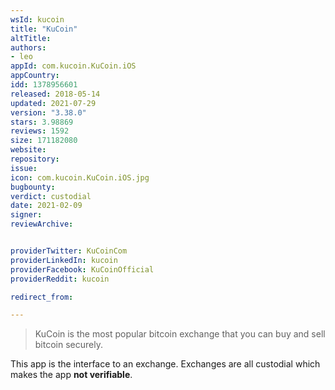 ```yaml
---
wsId: kucoin
title: "KuCoin"
altTitle: 
authors:
- leo
appId: com.kucoin.KuCoin.iOS
appCountry: 
idd: 1378956601
released: 2018-05-14
updated: 2021-07-29
version: "3.38.0"
stars: 3.98869
reviews: 1592
size: 171182080
website: 
repository: 
issue: 
icon: com.kucoin.KuCoin.iOS.jpg
bugbounty: 
verdict: custodial
date: 2021-02-09
signer: 
reviewArchive:


providerTwitter: KuCoinCom
providerLinkedIn: kucoin
providerFacebook: KuCoinOfficial
providerReddit: kucoin

redirect_from:

---
```


> KuCoin is the most popular bitcoin exchange that you can buy and sell bitcoin
  securely.

This app is the interface to an exchange. Exchanges are all custodial which
makes the app **not verifiable**.
